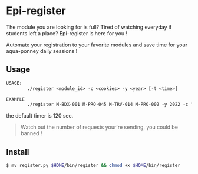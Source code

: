 # Epi-register

The module you are looking for is full? Tired of watching everyday if students left a place? Epi-register is here for you !

Automate your registration to your favorite modules and save time for your aqua-ponney daily sessions !

## Usage

```txt
USAGE:
        ./register <module_id> -c <cookies> -y <year> [-t <time>]

EXAMPLE
        ./register M-BDX-001 M-PRO-045 M-TRV-014 M-PRO-002 -y 2022 -c "foo=bar; name=Jhon; lastname=Doe"
```

the default timer is 120 sec.

> Watch out the number of requests your're sending, you could be banned !

## Install

```bash
$ mv register.py $HOME/bin/register && chmod +x $HOME/bin/register
```
